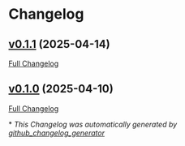 # Changelog

## [v0.1.1](https://github.com/eryajf/eryajfctl/tree/v0.1.1) (2025-04-14)

[Full Changelog](https://github.com/eryajf/eryajfctl/compare/v0.1.0...v0.1.1)

## [v0.1.0](https://github.com/eryajf/eryajfctl/tree/v0.1.0) (2025-04-10)

[Full Changelog](https://github.com/eryajf/eryajfctl/compare/4cd30714062e5b65746bdb5f100f19bfe38ed52e...v0.1.0)



\* *This Changelog was automatically generated by [github_changelog_generator](https://github.com/github-changelog-generator/github-changelog-generator)*
